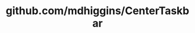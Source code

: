 ---
layout: post
title: github.com/mdhiggins/CenterTaskbar
categories: link
tags: [انگلیسی, برنامه‌نویسی]
---